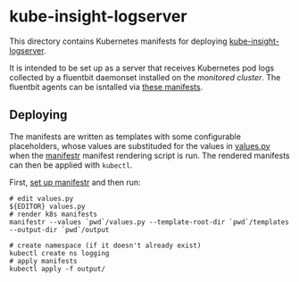 # kube-insight-logserver

This directory contains Kubernetes manifests for deploying
[kube-insight-logserver](https://github.com/elastisys/kube-insight-logserver).

It is intended to be set up as a server that receives Kubernetes pod logs
collected by a fluentbit daemonset installed on the _monitored cluster_. The
fluentbit agents can be isntalled via [these manifests](../../agents/logging).


## Deploying
The manifests are written as templates with some configurable placeholders,
whose values are substituded for the values in [values.py](values.py) when
the [manifestr](../../../manifestr) manifest rendering script is run. The
rendered manifests can then be applied with `kubectl`.

First, [set up manifestr](../../../manifestr/README.md) and then run:

    # edit values.py
    ${EDITOR} values.py
    # render k8s manifests
    manifestr --values `pwd`/values.py --template-root-dir `pwd`/templates --output-dir `pwd`/output

    # create namespace (if it doesn't already exist)
    kubectl create ns logging
    # apply manifests
    kubectl apply -f output/
